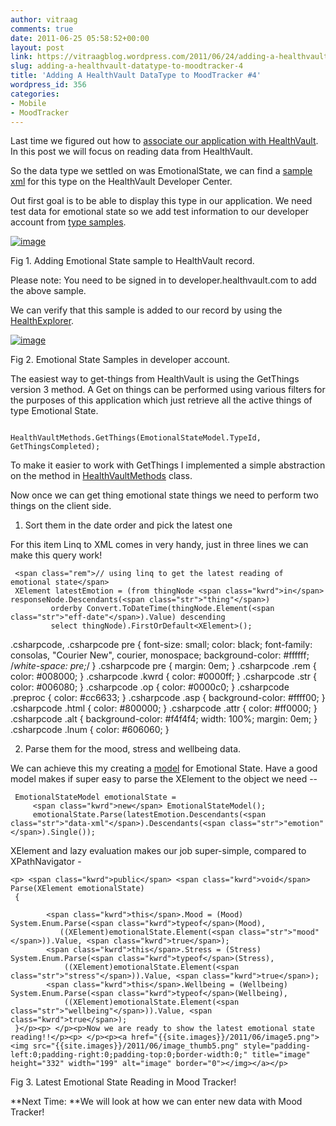 ```yaml
---
author: vitraag
comments: true
date: 2011-06-25 05:58:52+00:00
layout: post
link: https://vitraagblog.wordpress.com/2011/06/24/adding-a-healthvault-datatype-to-moodtracker-4/
slug: adding-a-healthvault-datatype-to-moodtracker-4
title: 'Adding A HealthVault DataType to MoodTracker #4'
wordpress_id: 356
categories:
- Mobile
- MoodTracker
---
```


Last time we figured out how to [associate our application with HealthVault](http://healthblog.vitraag.com/2011/06/associating-mood-tracker-with-healthvault-3/). In this post we will focus on reading data from HealthVault.       
     
So the data type we settled on was EmotionalState, we can find a [sample xml](http://developer.healthvault.com/pages/types/viewsamplexml.aspx?name=Emotional%20State&id=4b7971d6-e427-427d-bf2c-2fbcf76606b3) for this type on the HealthVault Developer Center. 

 

Out first goal is to be able to display this type in our application. We need test data for emotional state so we add test information to our developer account from [type samples](http://developer.healthvault.com/pages/types/types.aspx).

 

[![image]({{site.images}}/2011/06/image_thumb3.png)]({{site.images}}/2011/06/image3.png)

 

Fig 1. Adding Emotional State sample to HealthVault record.

 

Please note: You need to be signed in to developer.healthvault.com to add the above sample.

 

We can verify that this sample is added to our record by using the [HealthExplorer](http://developer.healthvault.com/pages/view/things.aspx).

 

[![image]({{site.images}}/2011/06/image_thumb4.png)]({{site.images}}/2011/06/image4.png)

 

Fig 2. Emotional State Samples in developer account.

 

The easiest way to get-things from HealthVault is using the GetThings version 3 method. A Get on things can be performed using various filters for the purposes of this application which just retrieve all the active things of type Emotional State.

 
    
                    HealthVaultMethods.GetThings(EmotionalStateModel.TypeId, GetThingsCompleted);





To make it easier to work with GetThings I implemented a simple abstraction on the method in [HealthVaultMethods](https://github.com/vaibhavb/moodtracker/blob/master/MoodTracker/HealthVaultMethods.cs) class.





Now once we can get thing emotional state things we need to perform two things on the client side.





1. Sort them in the date order and pick the latest one





For this item Linq to XML comes in very handy, just in three lines we can make this query work!




    
     <span class="rem">// using linq to get the latest reading of emotional state</span>
     XElement latestEmotion = (from thingNode <span class="kwrd">in</span> responseNode.Descendants(<span class="str">"thing"</span>)
             orderby Convert.ToDateTime(thingNode.Element(<span class="str">"eff-date"</span>).Value) descending
             select thingNode).FirstOrDefault<XElement>();





.csharpcode, .csharpcode pre
{
	font-size: small;
	color: black;
	font-family: consolas, "Courier New", courier, monospace;
	background-color: #ffffff;
	/*white-space: pre;*/
}
.csharpcode pre { margin: 0em; }
.csharpcode .rem { color: #008000; }
.csharpcode .kwrd { color: #0000ff; }
.csharpcode .str { color: #006080; }
.csharpcode .op { color: #0000c0; }
.csharpcode .preproc { color: #cc6633; }
.csharpcode .asp { background-color: #ffff00; }
.csharpcode .html { color: #800000; }
.csharpcode .attr { color: #ff0000; }
.csharpcode .alt 
{
	background-color: #f4f4f4;
	width: 100%;
	margin: 0em;
}
.csharpcode .lnum { color: #606060; }



2. Parse them for the mood, stress and wellbeing data.





We can achieve this my creating a [model](https://github.com/vaibhavb/moodtracker/blob/master/MoodTracker/EmotionalStateModel.cs) for Emotional State. Have a good model makes if super easy to parse the XElement to the object we need --




    
     EmotionalStateModel emotionalState =
         <span class="kwrd">new</span> EmotionalStateModel();
         emotionalState.Parse(latestEmotion.Descendants(<span class="str">"data-xml"</span>).Descendants(<span class="str">"emotion"</span>).Single());





XElement and lazy evaluation makes our job super-simple, compared to XPathNavigator -




    
    <p> <span class="kwrd">public</span> <span class="kwrd">void</span> Parse(XElement emotionalState)
     {
                
            <span class="kwrd">this</span>.Mood = (Mood) System.Enum.Parse(<span class="kwrd">typeof</span>(Mood),
               ((XElement)emotionalState.Element(<span class="str">"mood"</span>)).Value, <span class="kwrd">true</span>);
            <span class="kwrd">this</span>.Stress = (Stress) System.Enum.Parse(<span class="kwrd">typeof</span>(Stress),
                ((XElement)emotionalState.Element(<span class="str">"stress"</span>)).Value, <span class="kwrd">true</span>);
            <span class="kwrd">this</span>.Wellbeing = (Wellbeing) System.Enum.Parse(<span class="kwrd">typeof</span>(Wellbeing),
                ((XElement)emotionalState.Element(<span class="str">"wellbeing"</span>)).Value, <span class="kwrd">true</span>);
     }</p><p> </p><p>Now we are ready to show the latest emotional state reading!!</p><p> </p><p><a href="{{site.images}}/2011/06/image5.png"><img src="{{site.images}}/2011/06/image_thumb5.png" style="padding-left:0;padding-right:0;padding-top:0;border-width:0;" title="image" height="332" width="199" alt="image" border="0"></img></a></p>





Fig 3. Latest Emotional State Reading in Mood Tracker!





**Next Time: **We will look at how we can enter new data with Mood Tracker!

